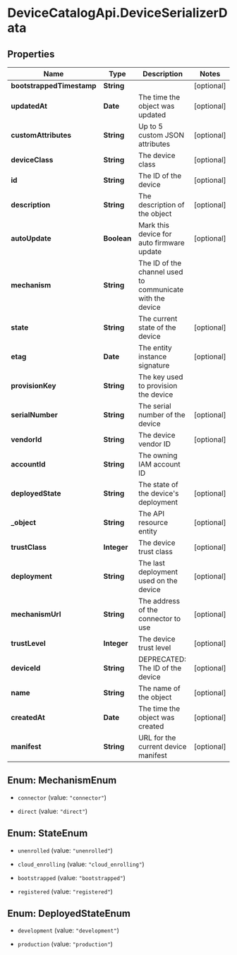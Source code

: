 # DeviceCatalogApi.DeviceSerializerData

## Properties
Name | Type | Description | Notes
------------ | ------------- | ------------- | -------------
**bootstrappedTimestamp** | **String** |  | [optional] 
**updatedAt** | **Date** | The time the object was updated | [optional] 
**customAttributes** | **String** | Up to 5 custom JSON attributes | [optional] 
**deviceClass** | **String** | The device class | [optional] 
**id** | **String** | The ID of the device | [optional] 
**description** | **String** | The description of the object | [optional] 
**autoUpdate** | **Boolean** | Mark this device for auto firmware update | [optional] 
**mechanism** | **String** | The ID of the channel used to communicate with the device | 
**state** | **String** | The current state of the device | [optional] 
**etag** | **Date** | The entity instance signature | [optional] 
**provisionKey** | **String** | The key used to provision the device | 
**serialNumber** | **String** | The serial number of the device | [optional] 
**vendorId** | **String** | The device vendor ID | [optional] 
**accountId** | **String** | The owning IAM account ID | 
**deployedState** | **String** | The state of the device&#39;s deployment | [optional] 
**_object** | **String** | The API resource entity | [optional] 
**trustClass** | **Integer** | The device trust class | [optional] 
**deployment** | **String** | The last deployment used on the device | [optional] 
**mechanismUrl** | **String** | The address of the connector to use | [optional] 
**trustLevel** | **Integer** | The device trust level | [optional] 
**deviceId** | **String** | DEPRECATED: The ID of the device | [optional] 
**name** | **String** | The name of the object | [optional] 
**createdAt** | **Date** | The time the object was created | [optional] 
**manifest** | **String** | URL for the current device manifest | [optional] 


<a name="MechanismEnum"></a>
## Enum: MechanismEnum


* `connector` (value: `"connector"`)

* `direct` (value: `"direct"`)




<a name="StateEnum"></a>
## Enum: StateEnum


* `unenrolled` (value: `"unenrolled"`)

* `cloud_enrolling` (value: `"cloud_enrolling"`)

* `bootstrapped` (value: `"bootstrapped"`)

* `registered` (value: `"registered"`)




<a name="DeployedStateEnum"></a>
## Enum: DeployedStateEnum


* `development` (value: `"development"`)

* `production` (value: `"production"`)




